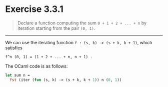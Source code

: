 # Exercise 3.3.1

> Declare a function computing the sum `0 + 1 + 2 + ... + n` by iteration starting from the pair `(0, 1)`.

---

We can use the iterating function `f : (s, k) -> (s + k, k + 1)`, which satisfies
```text
f^n (0, 1) = (1 + 2 + ... + n, n + 1) .
```
The OCaml code is as follows:
```ocaml
let sum n =
  fst (iter (fun (s, k) -> (s + k, k + 1)) n (0, 1))
```
